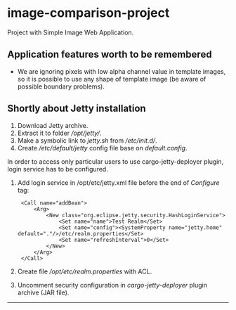 image-comparison-project
========================

Project with Simple Image Web Application.


Application features worth to be remembered
-------------------------------------------

* We are ignoring pixels with low alpha channel value in template images, 
so it is possible to use any shape of template image (be aware of possible
boundary problems).  


Shortly about Jetty installation
--------------------------------

1. Download Jetty archive.
2. Extract it to folder */opt/jetty/*.
3. Make a symbolic link to *jetty.sh* from */etc/init.d/*.
4. Create */etc/default/jetty* config file base on *default.config*.

In order to access only particular users to use cargo-jetty-deployer plugin,
login service has to be configured. 

1. Add login service in /opt/etc/jetty.xml file before the end of *Configure* tag:

        <Call name="addBean">
            <Arg>
                <New class="org.eclipse.jetty.security.HashLoginService">
                    <Set name="name">Test Realm</Set>
                    <Set name="config"><SystemProperty name="jetty.home" default="."/>/etc/realm.properties</Set>
                    <Set name="refreshInterval">0</Set>
                </New>
            </Arg>
        </Call>

2. Create file */opt/etc/realm.properties* with ACL.
3. Uncomment security configuration in *cargo-jetty-deployer* plugin archive (JAR file).

* * *

